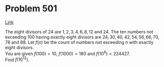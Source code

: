 # Problem 501

[Link](https://projecteuler.net/problem=501)

The eight divisors of $24$ are $1, 2, 3, 4, 6, 8, 12$ and $24$. The ten numbers not exceeding $100$ having exactly eight divisors are $24, 30, 40, 42, 54, 56, 66, 70, 78$ and $88$. Let $f(n)$ be the count of numbers not exceeding $n$ with exactly eight divisors.  
You are given $f(100) = 10$, $f(1000) = 180$ and $f(10^6) = 224427$.  
Find $f(10^{12})$.
